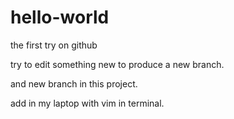 # hello-world
the first try on github

try to edit something new to produce a new branch.

and new branch in this project.

add in my laptop with vim in terminal.
